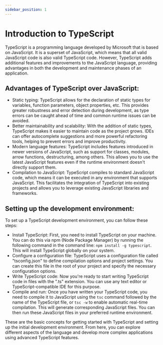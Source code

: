 ```yaml
---
sidebar_position: 1
---
```


# Introduction to TypeScript

TypeScript is a programming language developed by Microsoft that is based on JavaScript. It is a superset of JavaScript, which means that all valid JavaScript code is also valid TypeScript code. However, TypeScript adds additional features and improvements to the JavaScript language, providing advantages in both the development and maintenance phases of an application.

## Advantages of TypeScript over JavaScript:

- Static typing: TypeScript allows for the declaration of static types for variables, function parameters, object properties, etc. This provides greater robustness and error detection during development, as type errors can be caught ahead of time and common runtime issues can be avoided.
- Better maintainability and scalability: With the addition of static types, TypeScript makes it easier to maintain code as the project grows. IDEs can offer autocomplete suggestions and more powerful refactoring tools, helping to prevent errors and improve productivity.
- Modern language features: TypeScript includes features introduced in newer versions of JavaScript, such as support for classes, modules, arrow functions, destructuring, among others. This allows you to use the latest JavaScript features even if the runtime environment doesn't directly support them.
- Compilation to JavaScript: TypeScript compiles to standard JavaScript code, which means it can be executed in any environment that supports JavaScript. This facilitates the integration of TypeScript into existing projects and allows you to leverage existing JavaScript libraries and frameworks.

## Setting up the development environment:

To set up a TypeScript development environment, you can follow these steps:
- Install TypeScript: First, you need to install TypeScript on your machine. You can do this via npm (Node Package Manager) by running the following command in the command line: `npm install -g typescript`. This will install TypeScript globally on your system.
- Configure a configuration file: TypeScript uses a configuration file called "tsconfig.json" to define compilation options and project settings. You can create this file in the root of your project and specify the necessary configuration options.
- Write TypeScript code: Now you're ready to start writing TypeScript code in files with the ".ts" extension. You can use any text editor or TypeScript-compatible IDE for this purpose.
- Compile and run: Once you have written your TypeScript code, you need to compile it to JavaScript using the `tsc` command followed by the name of the TypeScript file, or `tsc -w` to enable automatic real-time compilation. This will generate corresponding JavaScript files. You can then run these JavaScript files in your preferred runtime environment.

These are the basic concepts for getting started with TypeScript and setting up the initial development environment. From here, you can explore different aspects of the language and develop more complex applications using advanced TypeScript features.
